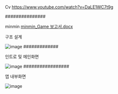 Cv
https://www.youtube.com/watch?v=DaLE1WC7t9g

###############

minmin
[minmin_Game 보고서.docx](https://github.com/minseojo/Android_Studio/files/7109367/minmin_Game.docx)

구조 설계

![image](https://user-images.githubusercontent.com/64322765/132086204-3e524fa8-8fe8-475f-8848-f52d60581269.png)
#############

인트로 및 메인화면

![image](https://user-images.githubusercontent.com/64322765/132086177-53545eb9-3609-4916-a7a0-265c2d2c446b.png)
#################

앱 내부화면

![image](https://user-images.githubusercontent.com/64322765/132086188-57f644c7-4280-46ea-93e1-3f637960c015.png)
